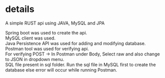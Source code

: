# details
 A simple RUST api using JAVA, MySQL and JPA
 
 Spring boot was used to create the api.\
 MySQL client was used.\
 Java Persistence API was used for adding and modifying database.\
 Postman tool was used for verifying api.\
 For verifying POST -> In Postman under Body, Select raw and also change to JSON in dropdown menu.\
 SQL file present in sql folder. Run the sql file in MySQL first to create the database else error will occur while running Postman.
 
 
